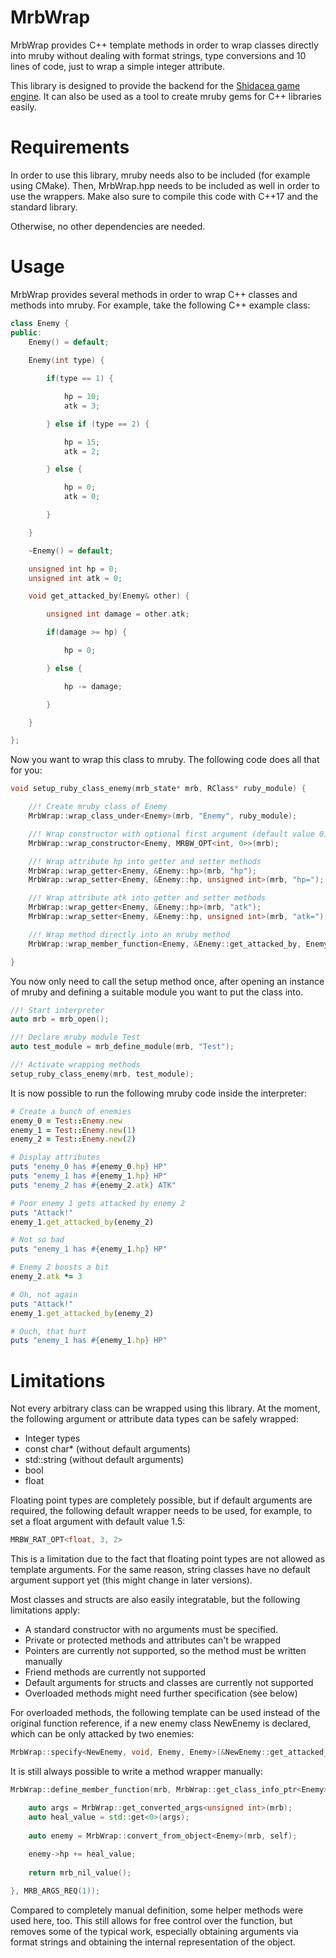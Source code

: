 # MrbWrap

MrbWrap provides C++ template methods in order to wrap classes directly into mruby without dealing with format strings, type conversions and 10 lines of code, just to wrap a simple integer attribute.

This library is designed to provide the backend for the [Shidacea game engine](https://github.com/Shidacea/Shidacea). It can also be used as a tool to create mruby gems for C++ libraries easily.

# Requirements

In order to use this library, mruby needs also to be included (for example using CMake). Then, MrbWrap.hpp needs to be included as well in order to use the wrappers. Make also sure to compile this code with C++17 and the standard library.

Otherwise, no other dependencies are needed.

# Usage

MrbWrap provides several methods in order to wrap C++ classes and methods into mruby. For example, take the following C++ example class:

```c++
class Enemy {
public:
    Enemy() = default;
    
    Enemy(int type) {

        if(type == 1) {

            hp = 10;
            atk = 3;

        } else if (type == 2) {

            hp = 15;
            atk = 2;

        } else {

            hp = 0;
            atk = 0;

        }

    }

    ~Enemy() = default;

    unsigned int hp = 0;
    unsigned int atk = 0;

    void get_attacked_by(Enemy& other) {

        unsigned int damage = other.atk;

        if(damage >= hp) {

            hp = 0;

        } else {

            hp -= damage;

        }

    }

};
```

Now you want to wrap this class to mruby. The following code does all that for you:

```c++
void setup_ruby_class_enemy(mrb_state* mrb, RClass* ruby_module) {

    //! Create mruby class of Enemy
    MrbWrap::wrap_class_under<Enemy>(mrb, "Enemy", ruby_module);

    //! Wrap constructor with optional first argument (default value 0)
    MrbWrap::wrap_constructor<Enemy, MRBW_OPT<int, 0>>(mrb);

    //! Wrap attribute hp into getter and setter methods
    MrbWrap::wrap_getter<Enemy, &Enemy::hp>(mrb, "hp");
    MrbWrap::wrap_setter<Enemy, &Enemy::hp, unsigned int>(mrb, "hp=");

    //! Wrap attribute atk into getter and setter methods
    MrbWrap::wrap_getter<Enemy, &Enemy::hp>(mrb, "atk");
    MrbWrap::wrap_setter<Enemy, &Enemy::hp, unsigned int>(mrb, "atk=");

    //! Wrap method directly into an mruby method
    MrbWrap::wrap_member_function<Enemy, &Enemy::get_attacked_by, Enemy>(mrb, "get_attacked_by");

}
```

You now only need to call the setup method once, after opening an instance of mruby and defining a suitable module you want to put the class into.

```c++
//! Start interpreter
auto mrb = mrb_open();

//! Declare mruby module Test
auto test_module = mrb_define_module(mrb, "Test");

//! Activate wrapping methods
setup_ruby_class_enemy(mrb, test_module);
```

It is now possible to run the following mruby code inside the interpreter:

```ruby
# Create a bunch of enemies
enemy_0 = Test::Enemy.new
enemy_1 = Test::Enemy.new(1)
enemy_2 = Test::Enemy.new(2)

# Display attributes
puts "enemy_0 has #{enemy_0.hp} HP"
puts "enemy_1 has #{enemy_1.hp} HP"
puts "enemy_2 has #{enemy_2.atk} ATK"

# Poor enemy 1 gets attacked by enemy 2
puts "Attack!"
enemy_1.get_attacked_by(enemy_2)

# Not so bad
puts "enemy_1 has #{enemy_1.hp} HP"

# Enemy 2 boosts a bit
enemy_2.atk *= 3

# Oh, not again
puts "Attack!"
enemy_1.get_attacked_by(enemy_2)

# Ouch, that hurt
puts "enemy_1 has #{enemy_1.hp} HP"
```

# Limitations

Not every arbitrary class can be wrapped using this library. At the moment, the following argument or attribute data types can be safely wrapped:
* Integer types
* const char* (without default arguments)
* std::string (without default arguments)
* bool
* float

Floating point types are completely possible, but if default arguments are required, the following default wrapper needs to be used, for example, to set a float argument with default value 1.5:

```c++
MRBW_RAT_OPT<float, 3, 2>
```

This is a limitation due to the fact that floating point types are not allowed as template arguments. For the same reason, string classes have no default argument support yet (this might change in later versions).

Most classes and structs are also easily integratable, but the following limitations apply:
* A standard constructor with no arguments must be specified.
* Private or protected methods and attributes can't be wrapped
* Pointers are currently not supported, so the method must be written manually
* Friend methods are currently not supported
* Default arguments for structs and classes are currently not supported
* Overloaded methods might need further specification (see below)

For overloaded methods, the following template can be used instead of the original function reference, if a new enemy class NewEnemy is declared, which can be only attacked by two enemies:

```c++
MrbWrap::specify<NewEnemy, void, Enemy, Enemy>(&NewEnemy::get_attacked_by)
```

It is still always possible to write a method wrapper manually:

```c++
MrbWrap::define_member_function(mrb, MrbWrap::get_class_info_ptr<Enemy>(), "heal", MRUBY_FUNC {

    auto args = MrbWrap::get_converted_args<unsigned int>(mrb);
    auto heal_value = std::get<0>(args);
    
    auto enemy = MrbWrap::convert_from_object<Enemy>(mrb, self);
    
    enemy->hp += heal_value;
    
    return mrb_nil_value();

}, MRB_ARGS_REQ(1));
```

Compared to completely manual definition, some helper methods were used here, too. This still allows for free control over the function, but removes some of the typical work, especially obtaining arguments via format strings and obtaining the internal representation of the object.
